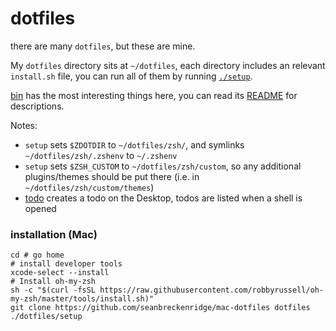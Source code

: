 # dotfiles

there are many `dotfiles`, but these are mine.

 My `dotfiles` directory sits at `~/dotfiles`, each directory includes an relevant `install.sh` file, you can run all of them by running [`./setup`](./setup).

[bin](./bin) has the most interesting things here, you can read its [README](./bin/README.md) for descriptions.

Notes:
- `setup` sets `$ZDOTDIR` to `~/dotfiles/zsh/`, and symlinks `~/dotfiles/zsh/.zshenv` to `~/.zshenv`
- `setup` sets `$ZSH_CUSTOM` to `~/dotfiles/zsh/custom`, so any additional plugins/themes should be put there (i.e. in `~/dotfiles/zsh/custom/themes`)
- [todo](/bin/todo) creates a todo on the Desktop, todos are listed when a shell is opened

### installation (Mac)

    cd # go home
    # install developer tools
    xcode-select --install
    # Install oh-my-zsh
    sh -c "$(curl -fsSL https://raw.githubusercontent.com/robbyrussell/oh-my-zsh/master/tools/install.sh)"
    git clone https://github.com/seanbreckenridge/mac-dotfiles dotfiles
    ./dotfiles/setup
